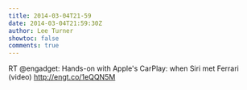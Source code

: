 ```yaml
---
title: 2014-03-04T21-59
date: 2014-03-04T21:59:30Z
author: Lee Turner
showtoc: false
comments: true
---
```


RT @engadget: Hands-on with Apple's CarPlay: when Siri met Ferrari (video) http://engt.co/1eQQN5M

